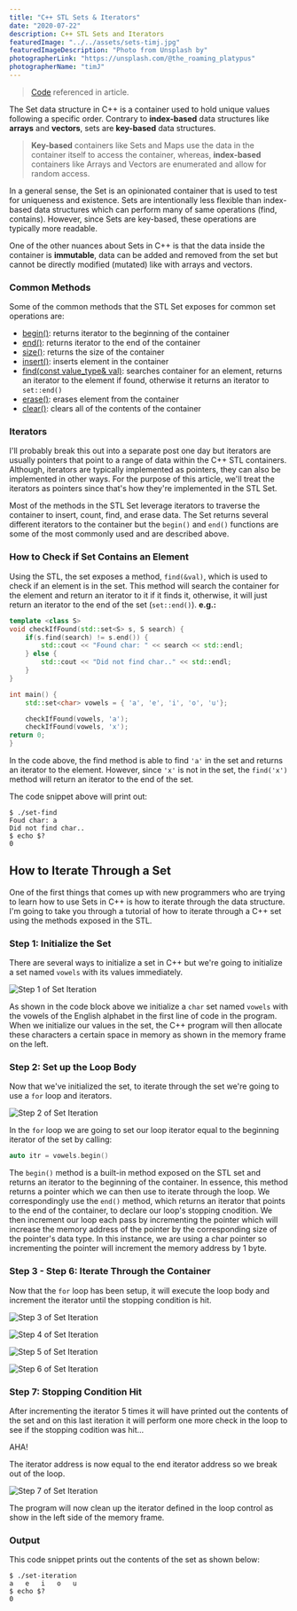 ```yaml
---
title: "C++ STL Sets & Iterators"
date: "2020-07-22"
description: C++ STL Sets and Iterators
featuredImage: "../../assets/sets-timj.jpg"
featuredImageDescription: "Photo from Unsplash by"
photographerLink: "https://unsplash.com/@the_roaming_platypus"
photographerName: "timJ"
---
```

> [Code](https://github.com/rileymiller/riley-miller-personal-site/blob/master/content/blog/c%2B%2B-stl-set/main.cpp) referenced in article.

The Set data structure in C++ is a container used to hold unique values following a specific order. Contrary to **index-based** data structures
like **arrays** and **vectors**, sets are **key-based** data structures.

> **Key-based** containers like Sets and Maps use the data in the container itself to access the container, whereas,
> **index-based** containers like Arrays and Vectors are enumerated and allow for random access.

In a general sense, the Set is an opinionated container that is used to test for uniqueness and existence. Sets are
intentionally less flexible than index-based data structures which can perform many of same operations (find, contains). However,
since Sets are key-based, these operations are typically more readable.

One of the other nuances about Sets in C++ is that the data inside the container is **immutable**, data can be added and removed from the set but cannot be directly modified (mutated) like with arrays and vectors.

### Common Methods
Some of the common methods that the STL Set exposes for common set operations are:
* [begin()](http://www.cplusplus.com/reference/set/set/begin/): returns iterator to the beginning of the container
* [end()](http://www.cplusplus.com/reference/set/set/end/): returns iterator to the end of the container
* [size()](http://www.cplusplus.com/reference/set/set/size/): returns the size of the container
* [insert()](http://www.cplusplus.com/reference/set/set/insert/): inserts element in the container
* [find(const value_type& val)](https://www.cplusplus.com/reference/set/set/find/): searches container for an element, returns an iterator to the element if found, otherwise it returns an iterator to `set::end()`
* [erase()](http://www.cplusplus.com/reference/set/set/erase/): erases element from the container
* [clear()](http://www.cplusplus.com/reference/set/set/clear/): clears all of the contents of the container

### Iterators
I'll probably break this out into a separate post one day but iterators are usually pointers that point to a range of data within the C++ STL containers. Although, iterators are typically implemented as pointers, they can also be implemented in other ways. For the purpose of this article, we'll treat the iterators as pointers since that's how they're implemented in the STL Set.

Most of the methods in the STL Set leverage iterators to traverse the container to insert, count, find, and erase data. The Set returns several different iterators to the container but the `begin()` and `end()` functions are some of the most commonly used and are described above.

### How to Check if Set Contains an Element
Using the STL, the set exposes a method, `find(&val)`, which is used to check if an element is in the set. This method will search the container for the element and return an iterator to it if it finds it, otherwise, it will just return an iterator to the end of the set (`set::end()`). **e.g.:**

```cpp
template <class S>
void checkIfFound(std::set<S> s, S search) {
    if(s.find(search) != s.end()) {
        std::cout << "Found char: " << search << std::endl;
    } else {
        std::cout << "Did not find char.." << std::endl;
    }
}

int main() {
    std::set<char> vowels = { 'a', 'e', 'i', 'o', 'u'};

    checkIfFound(vowels, 'a');
    checkIfFound(vowels, 'x');
return 0;
}
```
In the code above, the find method is able to find `'a'` in the set and returns an iterator to the element. However, since `'x'` is not in the set, the `find('x')` method will return an iterator to the end of the set.

The code snippet above will print out:
```shell
$ ./set-find
Foud char: a
Did not find char..
$ echo $?
0
```

## How to Iterate Through a Set 
One of the first things that comes up with new programmers who are trying to learn how to use Sets in C++ is how to iterate through the data structure. I'm going to take you through a tutorial of how to iterate through a C++ set using the methods exposed in the STL.

### Step 1: Initialize the Set
There are several ways to initialize a set in C++ but we're going to initialize a set named `vowels` with its values immediately.

![Step 1 of Set Iteration](./set-iteration-step-1.png)

As shown in the code block above we initialize a `char` set  named `vowels` with the vowels of the English alphabet in the first line of code in the program. When we initialize our values in the set, the C++ program will then allocate these characters a certain space in memory as shown in the memory frame on the left.

### Step 2: Set up the Loop Body
Now that we've initialized the set, to iterate through the set we're going to use a `for` loop and iterators.

![Step 2 of Set Iteration](./set-iteration-step-2.png)

In the `for` loop we are going to set our loop iterator equal to the beginning iterator of the set by calling:
```cpp
auto itr = vowels.begin()
```

The `begin()` method is a built-in method exposed on the STL set and returns an iterator to the beginning of the container. In essence, this method returns a pointer which we can then use to iterate through the loop. We correspondingly use the `end()` method, which returns an iterator that points to the end of the container, to declare our loop's stopping cnodition. We then increment our loop each pass by incrementing the pointer which will increase the memory address of the pointer by the corresponding size of the pointer's data type. In this instance, we are using a char pointer so incrementing the pointer will increment the memory address by 1 byte.

### Step 3 - Step 6: Iterate Through the Container
Now that the `for` loop has been setup, it will execute the loop body and increment the iterator until the stopping condition is hit.

![Step 3 of Set Iteration](./set-iteration-step-3.png)

![Step 4 of Set Iteration](./set-iteration-step-4.png)

![Step 5 of Set Iteration](./set-iteration-step-5.png)

![Step 6 of Set Iteration](./set-iteration-step-6.png)

### Step 7: Stopping Condition Hit
After incrementing the iterator 5 times it will have printed out the contents of the set and on this last iteration it will perform one more check in the loop to see if the stopping codition was hit...

AHA!

The iterator address is now equal to the end iterator address so we break out of the loop.

![Step 7 of Set Iteration](./set-iteration-step-7.png)

The program will now clean up the iterator defined in the loop control as show in the left side of the memory frame.

### Output
This code snippet prints out the contents of the set as shown below:
```shell
$ ./set-iteration
a   e   i   o   u
$ echo $?
0
```